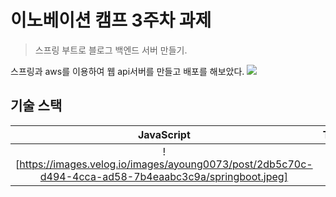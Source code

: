 # 이노베이션 캠프 3주차 과제
> 스프링 부트로 블로그 백엔드 서버 만들기.

스프링과 aws를 이용하여 웹 api서버를 만들고 배포를 해보았다.
<img src="https://images.velog.io/images/hanblueblue/post/c5ac9eb1-2004-4d5d-9688-9abc31da5438/OG-Spring.png">

## 기술 스택
| JavaScript | TypeScript |  React   |  Node   |
| :--------: | :--------: | :------: | :-----: |
|   ![https://images.velog.io/images/ayoung0073/post/2db5c70c-d494-4cca-ad58-7b4eaabc3c9a/springboot.jpeg]    |   ![ts]    | ![react] | ![node] |
